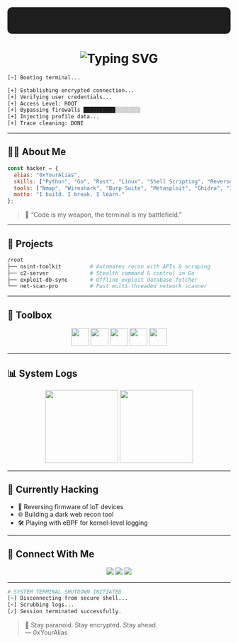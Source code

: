<!-- HACKER STYLE GITHUB PROFILE README -->
<div style="background-color:#1e1e1e; padding:30px; color:white; border-radius:10px;">
<!-- Your entire README content inside here -->
</div>

<h1 align="center">
  <img src="https://readme-typing-svg.demolab.com?font=Fira+Code&size=24&duration=4000&pause=1000&color=00FF00&center=true&vCenter=true&width=435&lines=Initializing+Hacknet...;Access+Granted+%F0%9F%92%BB;Welcome+to+my+Repo+Terminal" alt="Typing SVG" />
</h1>

```bash
[~] Booting terminal...
```

```bash
[+] Establishing encrypted connection...
[+] Verifying user credentials...
[+] Access Level: ROOT
[+] Bypassing firewalls ██████████░░░░░░░░
[+] Injecting profile data...
[+] Trace cleaning: DONE
```

---

## 👨‍💻 About Me

```js
const hacker = {
  alias: "0xYourAlias",
  skills: ["Python", "Go", "Rust", "Linux", "Shell Scripting", "Reverse Engineering"],
  tools: ["Nmap", "Wireshark", "Burp Suite", "Metasploit", "Ghidra", "IDA Pro"],
  motto: "I build. I break. I learn."
};
```

> 🧠 “Code is my weapon, the terminal is my battlefield.”

---

## 📂 Projects

```bash
/root
├── osint-toolkit         # Automates recon with APIs & scraping
├── c2-server             # Stealth command & control in Go
├── exploit-db-sync       # Offline exploit database fetcher
└── net-scan-pro          # Fast multi-threaded network scanner
```

---

## 🧰 Toolbox

<p align="center">
  <img src="https://cdn.jsdelivr.net/gh/devicons/devicon/icons/linux/linux-original.svg" width="40"/>
  <img src="https://cdn.jsdelivr.net/gh/devicons/devicon/icons/python/python-original.svg" width="40"/>
  <img src="https://cdn.jsdelivr.net/gh/devicons/devicon/icons/go/go-original.svg" width="40"/>
  <img src="https://cdn.jsdelivr.net/gh/devicons/devicon/icons/bash/bash-original.svg" width="40"/>
  <img src="https://cdn.jsdelivr.net/gh/devicons/devicon/icons/vscode/vscode-original.svg" width="40"/>
</p>

---

## 📊 System Logs

<p align="center">
  <img src="https://github-readme-stats.vercel.app/api?username=yourusername&show_icons=true&theme=tokyonight&hide_border=true&count_private=true" height="165">
  <img src="https://github-readme-stats.vercel.app/api/top-langs/?username=yourusername&layout=compact&theme=tokyonight&hide_border=true" height="165">
</p>

---

## 🔭 Currently Hacking

- 🧠 Reversing firmware of IoT devices  
- 🌐 Building a dark web recon tool  
- 🛠️ Playing with eBPF for kernel-level logging  

---

## 👣 Connect With Me

<p align="center">
  <a href="https://twitter.com/yourhandle"><img src="https://img.shields.io/badge/Twitter-%231DA1F2.svg?style=for-the-badge&logo=twitter&logoColor=white"/></a>
  <a href="https://linkedin.com/in/yourhandle"><img src="https://img.shields.io/badge/LinkedIn-%230077B5.svg?style=for-the-badge&logo=linkedin&logoColor=white"/></a>
  <a href="https://yourwebsite.com"><img src="https://img.shields.io/badge/Portfolio-0xYourAlias-green?style=for-the-badge&logo=github"/></a>
</p>

---

```bash
# SYSTEM TERMINAL SHUTDOWN INITIATED
[~] Disconnecting from secure shell...
[~] Scrubbing logs...
[✓] Session terminated successfully.
```

> 👾 Stay paranoid. Stay encrypted. Stay ahead.  
> — 0xYourAlias

